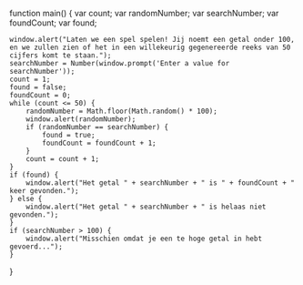 function main() {
    var count;
    var randomNumber;
    var searchNumber;
    var foundCount;
    var found;

    window.alert("Laten we een spel spelen! Jij noemt een getal onder 100, en we zullen zien of het in een willekeurig gegenereerde reeks van 50 cijfers komt te staan.");
    searchNumber = Number(window.prompt('Enter a value for searchNumber'));
    count = 1;
    found = false;
    foundCount = 0;
    while (count <= 50) {
        randomNumber = Math.floor(Math.random() * 100);
        window.alert(randomNumber);
        if (randomNumber == searchNumber) {
            found = true;
            foundCount = foundCount + 1;
        }
        count = count + 1;
    }
    if (found) {
        window.alert("Het getal " + searchNumber + " is " + foundCount + " keer gevonden.");
    } else {
        window.alert("Het getal " + searchNumber + " is helaas niet gevonden.");
    }
    if (searchNumber > 100) {
        window.alert("Misschien omdat je een te hoge getal in hebt gevoerd...");
    }
}
